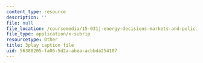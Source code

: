 ```yaml
---
content_type: resource
description: ''
file: null
file_location: /coursemedia/15-031j-energy-decisions-markets-and-policies-spring-2012/56388205fa065d2aabeaacbbda254107_NmVdm5kqDvM.vtt
file_type: application/x-subrip
resourcetype: Other
title: 3play caption file
uid: 56388205-fa06-5d2a-abea-acbbda254107
---
```

